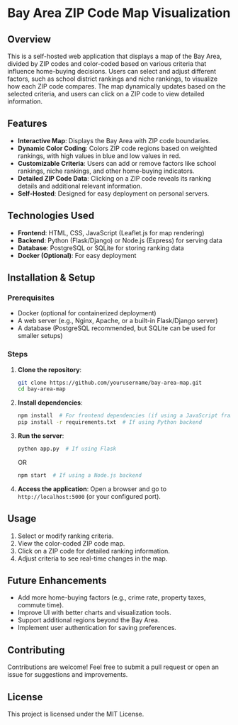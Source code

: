 # Bay Area ZIP Code Map Visualization

## Overview
This is a self-hosted web application that displays a map of the Bay Area, divided by ZIP codes and color-coded based on various criteria that influence home-buying decisions. Users can select and adjust different factors, such as school district rankings and niche rankings, to visualize how each ZIP code compares. The map dynamically updates based on the selected criteria, and users can click on a ZIP code to view detailed information.

## Features
- **Interactive Map**: Displays the Bay Area with ZIP code boundaries.
- **Dynamic Color Coding**: Colors ZIP code regions based on weighted rankings, with high values in blue and low values in red.
- **Customizable Criteria**: Users can add or remove factors like school rankings, niche rankings, and other home-buying indicators.
- **Detailed ZIP Code Data**: Clicking on a ZIP code reveals its ranking details and additional relevant information.
- **Self-Hosted**: Designed for easy deployment on personal servers.

## Technologies Used
- **Frontend**: HTML, CSS, JavaScript (Leaflet.js for map rendering)
- **Backend**: Python (Flask/Django) or Node.js (Express) for serving data
- **Database**: PostgreSQL or SQLite for storing ranking data
- **Docker (Optional)**: For easy deployment

## Installation & Setup
### Prerequisites
- Docker (optional for containerized deployment)
- A web server (e.g., Nginx, Apache, or a built-in Flask/Django server)
- A database (PostgreSQL recommended, but SQLite can be used for smaller setups)

### Steps
1. **Clone the repository**:
   ```sh
   git clone https://github.com/yourusername/bay-area-map.git
   cd bay-area-map
   ```
2. **Install dependencies**:
   ```sh
   npm install  # For frontend dependencies (if using a JavaScript framework)
   pip install -r requirements.txt  # If using Python backend
   ```
3. **Run the server**:
   ```sh
   python app.py  # If using Flask
   ```
   OR
   ```sh
   npm start  # If using a Node.js backend
   ```
4. **Access the application**: Open a browser and go to `http://localhost:5000` (or your configured port).

## Usage
1. Select or modify ranking criteria.
2. View the color-coded ZIP code map.
3. Click on a ZIP code for detailed ranking information.
4. Adjust criteria to see real-time changes in the map.

## Future Enhancements
- Add more home-buying factors (e.g., crime rate, property taxes, commute time).
- Improve UI with better charts and visualization tools.
- Support additional regions beyond the Bay Area.
- Implement user authentication for saving preferences.

## Contributing
Contributions are welcome! Feel free to submit a pull request or open an issue for suggestions and improvements.

## License
This project is licensed under the MIT License.


